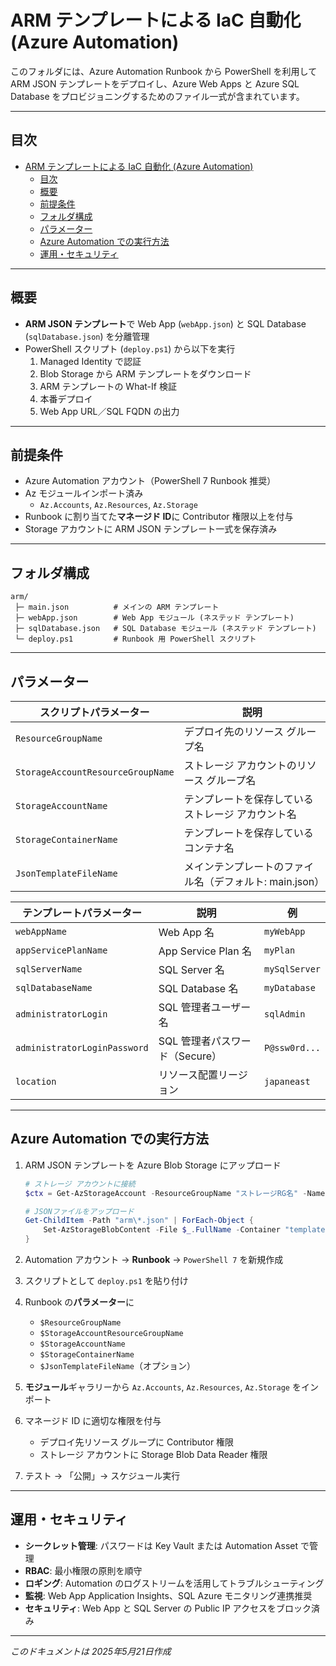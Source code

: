 # ARM テンプレートによる IaC 自動化 (Azure Automation)

このフォルダには、Azure Automation Runbook から PowerShell を利用して ARM JSON テンプレートをデプロイし、Azure Web Apps と Azure SQL Database をプロビジョニングするためのファイル一式が含まれています。

---
## 目次
- [ARM テンプレートによる IaC 自動化 (Azure Automation)](#arm-テンプレートによる-iac-自動化-azure-automation)
  - [目次](#目次)
  - [概要](#概要)
  - [前提条件](#前提条件)
  - [フォルダ構成](#フォルダ構成)
  - [パラメーター](#パラメーター)
  - [Azure Automation での実行方法](#azure-automation-での実行方法)
  - [運用・セキュリティ](#運用セキュリティ)

---
## 概要
- **ARM JSON テンプレート**で Web App (`webApp.json`) と SQL Database (`sqlDatabase.json`) を分離管理
- PowerShell スクリプト (`deploy.ps1`) から以下を実行
  1. Managed Identity で認証
  2. Blob Storage から ARM テンプレートをダウンロード
  3. ARM テンプレートの What-If 検証
  4. 本番デプロイ
  5. Web App URL／SQL FQDN の出力

---
## 前提条件
- Azure Automation アカウント（PowerShell 7 Runbook 推奨）
- Az モジュールインポート済み
  - `Az.Accounts`, `Az.Resources`, `Az.Storage`
- Runbook に割り当てた**マネージド ID**に Contributor 権限以上を付与
- Storage アカウントに ARM JSON テンプレート一式を保存済み

---
## フォルダ構成
```text
arm/
 ├─ main.json          # メインの ARM テンプレート 
 ├─ webApp.json        # Web App モジュール (ネステッド テンプレート)
 ├─ sqlDatabase.json   # SQL Database モジュール (ネステッド テンプレート)
 └─ deploy.ps1         # Runbook 用 PowerShell スクリプト
```

---
## パラメーター
| スクリプトパラメーター       | 説明                                    | 
|----------------------------|-----------------------------------------|
| `ResourceGroupName`         | デプロイ先のリソース グループ名            |
| `StorageAccountResourceGroupName` | ストレージ アカウントのリソース グループ名 |
| `StorageAccountName`        | テンプレートを保存しているストレージ アカウント名 |
| `StorageContainerName`      | テンプレートを保存しているコンテナ名        |
| `JsonTemplateFileName`      | メインテンプレートのファイル名（デフォルト: main.json） |

| テンプレートパラメーター    | 説明                            | 例            |
|----------------------------|---------------------------------|---------------|
| `webAppName`               | Web App 名                      | `myWebApp`    |
| `appServicePlanName`       | App Service Plan 名             | `myPlan`      |
| `sqlServerName`            | SQL Server 名                   | `mySqlServer` |
| `sqlDatabaseName`          | SQL Database 名                 | `myDatabase`  |
| `administratorLogin`       | SQL 管理者ユーザー名            | `sqlAdmin`    |
| `administratorLoginPassword` | SQL 管理者パスワード（Secure） | `P@ssw0rd...` |
| `location`                 | リソース配置リージョン          | `japaneast`   |

---
## Azure Automation での実行方法
1. ARM JSON テンプレートを Azure Blob Storage にアップロード
   ```powershell
   # ストレージ アカウントに接続
   $ctx = Get-AzStorageAccount -ResourceGroupName "ストレージRG名" -Name "ストレージ名" | Get-AzStorageContext
   
   # JSONファイルをアップロード
   Get-ChildItem -Path "arm\*.json" | ForEach-Object {
       Set-AzStorageBlobContent -File $_.FullName -Container "templates" -Blob $_.Name -Context $ctx -Force
   }
   ```

2. Automation アカウント → **Runbook** → `PowerShell 7` を新規作成
3. スクリプトとして `deploy.ps1` を貼り付け
4. Runbook の**パラメーター**に
   - `$ResourceGroupName`
   - `$StorageAccountResourceGroupName`
   - `$StorageAccountName`
   - `$StorageContainerName`
   - `$JsonTemplateFileName`（オプション）
5. **モジュール**ギャラリーから `Az.Accounts`, `Az.Resources`, `Az.Storage` をインポート
6. マネージド ID に適切な権限を付与
   - デプロイ先リソース グループに Contributor 権限
   - ストレージ アカウントに Storage Blob Data Reader 権限
7. テスト → 「公開」→ スケジュール実行

---
## 運用・セキュリティ
- **シークレット管理**: パスワードは Key Vault または Automation Asset で管理
- **RBAC**: 最小権限の原則を順守
- **ロギング**: Automation のログストリームを活用してトラブルシューティング
- **監視**: Web App Application Insights、SQL Azure モニタリング連携推奨
- **セキュリティ**: Web App と SQL Server の Public IP アクセスをブロック済み

---
*このドキュメントは 2025年5月21日作成*
